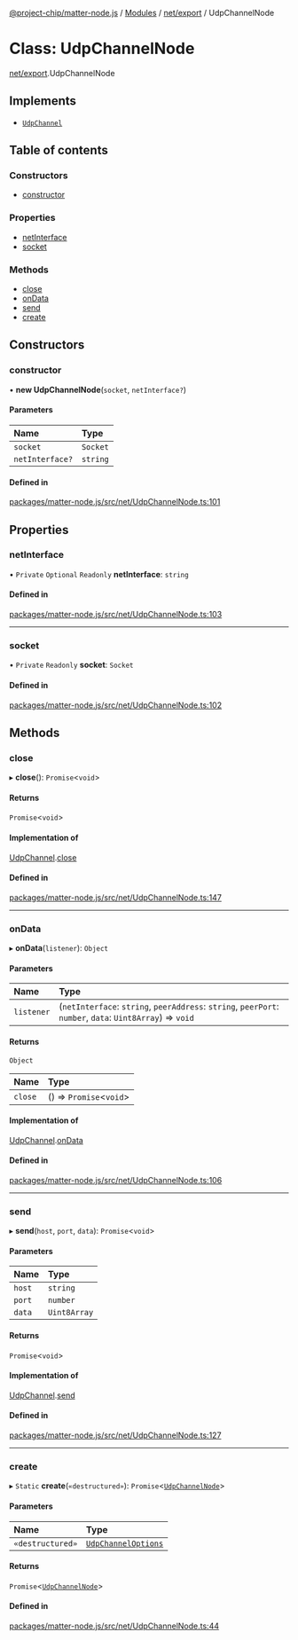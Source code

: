 [@project-chip/matter-node.js](../README.md) / [Modules](../modules.md) / [net/export](../modules/net_export.md) / UdpChannelNode

# Class: UdpChannelNode

[net/export](../modules/net_export.md).UdpChannelNode

## Implements

- [`UdpChannel`](../interfaces/net_export.UdpChannel.md)

## Table of contents

### Constructors

- [constructor](net_export.UdpChannelNode.md#constructor)

### Properties

- [netInterface](net_export.UdpChannelNode.md#netinterface)
- [socket](net_export.UdpChannelNode.md#socket)

### Methods

- [close](net_export.UdpChannelNode.md#close)
- [onData](net_export.UdpChannelNode.md#ondata)
- [send](net_export.UdpChannelNode.md#send)
- [create](net_export.UdpChannelNode.md#create)

## Constructors

### constructor

• **new UdpChannelNode**(`socket`, `netInterface?`)

#### Parameters

| Name | Type |
| :------ | :------ |
| `socket` | `Socket` |
| `netInterface?` | `string` |

#### Defined in

[packages/matter-node.js/src/net/UdpChannelNode.ts:101](https://github.com/project-chip/matter.js/blob/b7330d72/packages/matter-node.js/src/net/UdpChannelNode.ts#L101)

## Properties

### netInterface

• `Private` `Optional` `Readonly` **netInterface**: `string`

#### Defined in

[packages/matter-node.js/src/net/UdpChannelNode.ts:103](https://github.com/project-chip/matter.js/blob/b7330d72/packages/matter-node.js/src/net/UdpChannelNode.ts#L103)

___

### socket

• `Private` `Readonly` **socket**: `Socket`

#### Defined in

[packages/matter-node.js/src/net/UdpChannelNode.ts:102](https://github.com/project-chip/matter.js/blob/b7330d72/packages/matter-node.js/src/net/UdpChannelNode.ts#L102)

## Methods

### close

▸ **close**(): `Promise`<`void`\>

#### Returns

`Promise`<`void`\>

#### Implementation of

[UdpChannel](../interfaces/net_export.UdpChannel.md).[close](../interfaces/net_export.UdpChannel.md#close)

#### Defined in

[packages/matter-node.js/src/net/UdpChannelNode.ts:147](https://github.com/project-chip/matter.js/blob/b7330d72/packages/matter-node.js/src/net/UdpChannelNode.ts#L147)

___

### onData

▸ **onData**(`listener`): `Object`

#### Parameters

| Name | Type |
| :------ | :------ |
| `listener` | (`netInterface`: `string`, `peerAddress`: `string`, `peerPort`: `number`, `data`: `Uint8Array`) => `void` |

#### Returns

`Object`

| Name | Type |
| :------ | :------ |
| `close` | () => `Promise`<`void`\> |

#### Implementation of

[UdpChannel](../interfaces/net_export.UdpChannel.md).[onData](../interfaces/net_export.UdpChannel.md#ondata)

#### Defined in

[packages/matter-node.js/src/net/UdpChannelNode.ts:106](https://github.com/project-chip/matter.js/blob/b7330d72/packages/matter-node.js/src/net/UdpChannelNode.ts#L106)

___

### send

▸ **send**(`host`, `port`, `data`): `Promise`<`void`\>

#### Parameters

| Name | Type |
| :------ | :------ |
| `host` | `string` |
| `port` | `number` |
| `data` | `Uint8Array` |

#### Returns

`Promise`<`void`\>

#### Implementation of

[UdpChannel](../interfaces/net_export.UdpChannel.md).[send](../interfaces/net_export.UdpChannel.md#send)

#### Defined in

[packages/matter-node.js/src/net/UdpChannelNode.ts:127](https://github.com/project-chip/matter.js/blob/b7330d72/packages/matter-node.js/src/net/UdpChannelNode.ts#L127)

___

### create

▸ `Static` **create**(`«destructured»`): `Promise`<[`UdpChannelNode`](net_export.UdpChannelNode.md)\>

#### Parameters

| Name | Type |
| :------ | :------ |
| `«destructured»` | [`UdpChannelOptions`](../interfaces/net_export.UdpChannelOptions.md) |

#### Returns

`Promise`<[`UdpChannelNode`](net_export.UdpChannelNode.md)\>

#### Defined in

[packages/matter-node.js/src/net/UdpChannelNode.ts:44](https://github.com/project-chip/matter.js/blob/b7330d72/packages/matter-node.js/src/net/UdpChannelNode.ts#L44)
